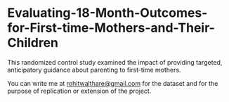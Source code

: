 # Evaluating-18-Month-Outcomes-for-First-time-Mothers-and-Their-Children
This randomized control study examined the impact of providing targeted, anticipatory guidance about parenting to first-time mothers. 

You can write me at rohitwalthare@gmail.com for the dataset and for the purpose of replication or extension of the project.
